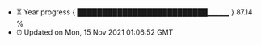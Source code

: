 - ⏳ Year progress { ██████████████████████████▁▁▁▁ } 87.14 %
- ⏰ Updated on Mon, 15 Nov 2021 01:06:52 GMT

